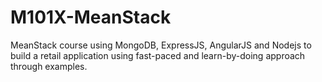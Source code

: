 # M101X-MeanStack
MeanStack course using MongoDB, ExpressJS, AngularJS and Nodejs to build a retail application using fast-paced and learn-by-doing approach through examples.
